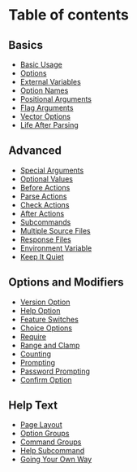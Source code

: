 <!--
Copyright Glen Knowles 2019.
Distributed under the Boost Software License, Version 1.0.
-->

# Table of contents

## Basics
* [Basic Usage](basics/basic-usage.md)
* [Options](basics/options.md)
* [External Variables](basics/external-variables.md)
* [Option Names](basics/option-names.md)
* [Positional Arguments](basics/positional-arguments.md)
* [Flag Arguments](basics/flag-arguments.md)
* [Vector Options](basics/vector-options.md)
* [Life After Parsing](basics/life-after-parsing.md)

## Advanced
* [Special Arguments](advanced/special-arguments.md)
* [Optional Values](advanced/optional-values.md)
* [Before Actions](advanced/before-actions.md)
* [Parse Actions](advanced/parse-actions.md)
* [Check Actions](advanced/check-actions.md)
* [After Actions](advanced/after-actions.md)
* [Subcommands](advanced/subcommands.md)
* [Multiple Source Files](advanced/multiple-source-files.md)
* [Response Files](advanced/response-files.md)
* [Environment Variable](advanced/environment-variable.md)
* [Keep It Quiet](advanced/keep-it-quiet.md)

## Options and Modifiers
* [Version Option](options-and-modifiers/version-option)
* [Help Option](options-and-modifiers/help-option)
* [Feature Switches](options-and-modifiers/feature-switches)
* [Choice Options](options-and-modifiers/choice-options)
* [Require](options-and-modifiers/require)
* [Range and Clamp](options-and-modifiers/range-and-clamp)
* [Counting](options-and-modifiers/counting)
* [Prompting](options-and-modifiers/prompting)
* [Password Prompting](options-and-modifiers/password-prompting)
* [Confirm Option](options-and-modifiers/confirm-option)

## Help Text
* [Page Layout](help-text/page-layout)
* [Option Groups](help-text/option-groups)
* [Command Groups](help-text/command-groups)
* [Help Subcommand](help-text/help-subcommand)
* [Going Your Own Way](help-text/going-your-own-way)
